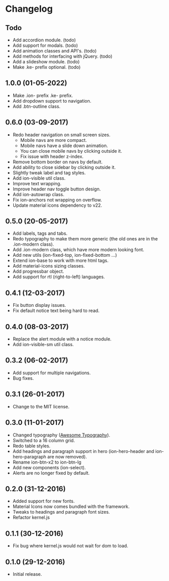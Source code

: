 # Changelog

## Todo
- Add accordion module. (todo)
- Add support for modals. (todo)
- Add animation classes and API's. (todo)
- Add methods for interfacing with jQuery. (todo)
- Add a slideshow module. (todo)
- Make .ke- prefix optional. (todo)

## 1.0.0 (01-05-2022)
- Make .ion- prefix .ke- prefix.
- Add dropdown support to navigation.
- Add .btn-outline class.

## 0.6.0 (03-09-2017)
- Redo header navigation on small screen sizes.
    - Mobile navs are more compact.
    - Mobile navs have a slide down animation.
    - You can close mobile navs by clicking outside it.
    - Fix issue with header z-index.
- Remove bottom border on navs by default.
- Add ability to close sidebar by clicking outside it.
- Slightly tweak label and tag styles.
- Add ion-visible util class.
- Improve text wrapping.
- Improve header nav toggle button design.
- Add ion-autowrap class.
- Fix ion-anchors not wrapping on overflow.
- Update material icons dependency to v22.

## 0.5.0 (20-05-2017)
- Add labels, tags and tabs.
- Redo typography to make them more generic (the old ones are in the .ion-modern class).
- Add .ion-modern class, which have more modern looking font.
- Add new utils (ion-fixed-top, ion-fixed-bottom ...)
- Extend ion-base to work with more html tags.
- Add material-icons sizing classes.
- Add progressbar object.
- Add support for rtl (right-to-left) languages.

## 0.4.1 (12-03-2017)
- Fix button display issues.
- Fix default notice text being hard to read.

## 0.4.0 (08-03-2017)
- Replace the alert module with a notice module.
- Add ion-visible-sm util class.

## 0.3.2 (06-02-2017)
- Add support for multiple navigations.
- Bug fixes.

## 0.3.1 (26-01-2017)
- Change to the MIT license.

## 0.3.0 (11-01-2017)
- Changed typography ([Awesome Typography](https://vaporwave98.github.io/awesome-typography)).
- Switched to a 16 column grid.
- Redo table styles.
- Add headings and paragraph support in hero (ion-hero-header and ion-hero-paragraph are
  now removed).
- Rename ion-btn-x2 to ion-btn-lg
- Add new components (ion-select).
- Alerts are no longer fixed by default.

## 0.2.0 (31-12-2016)
- Added support for new fonts.
- Material Icons now comes bundled with the framework.
- Tweaks to headings and paragraph font sizes.
- Refactor kernel.js

## 0.1.1 (30-12-2016)
- Fix bug where kernel.js would not wait for dom to load.

## 0.1.0 (29-12-2016)
- Initial release.
